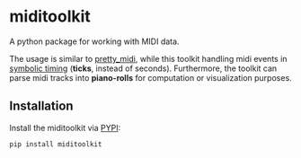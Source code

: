 # miditoolkit

A python package for working with MIDI data. 

The usage is similar to [pretty_midi](https://github.com/craffel/pretty-midi), while this toolkit handling midi events in [symbolic timing](https://mido.readthedocs.io/en/latest/midi_files.html#about-the-time-attribute) (**ticks**, instead of seconds). Furthermore, the toolkit can parse midi tracks into **piano-rolls** for computation or visualization purposes.


## Installation
Install the miditoolkit via [PYPI](https://pypi.org/project/miditoolkit/):
```bash
pip install miditoolkit
```